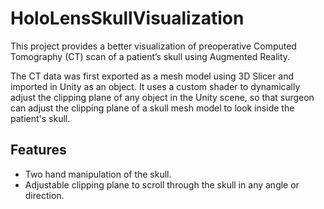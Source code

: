 # HoloLensSkullVisualization

This project provides a better visualization of preoperative Computed Tomography (CT) scan of a patient’s skull using Augmented Reality. 

The CT data was first exported as a mesh model using 3D Slicer and imported in Unity as an object. It uses a custom shader to dynamically adjust the clipping plane of any object in the Unity scene, so that surgeon can adjust the clipping plane of a skull mesh model to look inside the patient's skull.

## Features
* Two hand manipulation of the skull.
* Adjustable clipping plane to scroll through the skull in any angle or direction.
